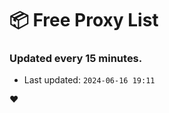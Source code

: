 # :package: Free Proxy List
### Updated every 15 minutes.

- Last updated: `2024-06-16 19:11`

:heart:
